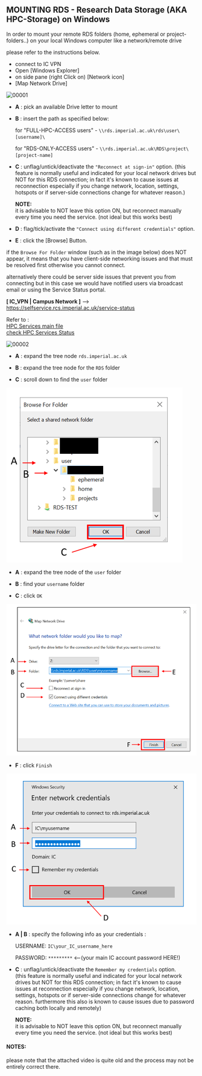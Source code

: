 ## MOUNTING RDS - Research Data Storage (AKA HPC-Storage) on Windows

In order to mount your remote RDS folders (home, ephemeral or project-folders..) on your local Windows computer like a network/remote drive

please refer to the instructions below.

- connect to IC VPN
- Open [Windows Explorer]  
- on side pane (right Click on) [Network icon]     
- [Map Network Drive]  

![00001](/assets/images/00001.png)

- **A** : pick an available Drive letter to mount  

- **B** : insert the path as specified below:  

  for "FULL-HPC-ACCESS users" -  `\\rds.imperial.ac.uk\rds\user\[username]\`  

  for "RDS-ONLY-ACCESS users" -  `\\rds.imperial.ac.uk\RDS\project\[project-name]`  

- **C** :  unflag/untick/deactivate the ``"Reconnect at sign-in"`` option.
  (this feature is normally useful and indicated for your local network drives but NOT for this RDS connection; in fact it's known to cause issues at reconnection especially if you change network, location, settings, hotspots or if server-side connections change for whatever reason.)

  **NOTE:**  
  it is advisable to NOT leave this option ON, but reconnect manually every time you need the service. (not ideal but this works best)

- **D** :  flag/tick/activate the  `"Connect using different credentials"` option.  

- **E** :  click the [Browse] Button.

if the `Browse For Folder` window (such as in the image below) does NOT appear, it means that you have client-side networking issues and that must be resolved first otherwise you cannot connect.

alternatively there could be server side issues that prevent you from connecting but in this case we would have notified users via broadcast email or using the Service Status portal.

**[ IC_VPN | Campus Network ]** --> https://selfservice.rcs.imperial.ac.uk/service-status

Refer to :  
[HPC Services main file](/README.md)  
[check HPC Services Status](/Service_Status.md)  


![00002](../assets/images/00002.png)


- **A** : expand the tree node `rds.imperial.ac.uk`  

- **B** : expand the tree node for the `RDS` folder  

- **C** : scroll down to find the `user` folder  


![00003](https://github.com/ImperialCollegeLondon/RCS_UserSupport_public/blob/main/RDS_FSmounting/MS_Windows/assets/images/00003.png)

- **A** : expand the tree node of the `user` folder

- **B** : find your `username` folder

- **C** : click `OK`

![00004](assets/images/00004.png)


- **F** : click `Finish`

![00005](assets/images/00005.png)

- **A | B** :  specify the following info as your credentials :  

  USERNAME:   `IC\your_IC_username_here`  

  PASSWORD:   `*********` <--(your main IC account password HERE!)


- **C** : unflag/untick/deactivate the `Remember my credentials` option.  
  (this feature is normally useful and indicated for your local network drives but NOT for this RDS connection; in fact it's known to cause issues at reconnection especially if you change network, location, settings, hotspots or if server-side connections change for whatever reason.
  furthermore this also is known to cause issues due to password caching both locally and remotely)

  **NOTE:**  
  it is advisable to NOT leave this option ON, but reconnect manually every time you need the service. (not ideal but this works best)





#### NOTES:

please note that the attached video is quite old and the process may not be entirely correct there.


